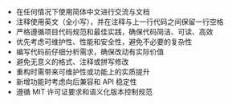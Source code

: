- 在任何情况下使用简体中文进行交流与文档
- 注释使用英文（全小写），并在注释与上一行代码之间保留一行空格
- 严格遵循项目代码规范和最佳实践，确保代码简洁、可读、高效
- 优先考虑可维护性、性能和安全性，避免不必要的复杂性
- 编写代码前仔细分析需求，确保改动有实际价值
- 避免无意义的格式、注释或拼写修改
- 重构时需带来可维护性或功能上的实质提升
- 新增功能时考虑向后兼容和 API 稳定性
- 遵循 MIT 许可证要求和语义化版本控制规范
